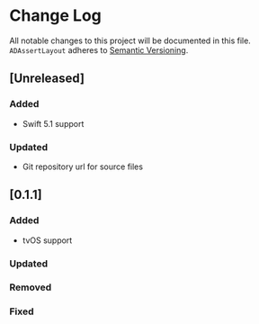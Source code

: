 # Change Log
All notable changes to this project will be documented in this file.
`ADAssertLayout` adheres to [Semantic Versioning](http://semver.org/).

## [Unreleased]

### Added
- Swift 5.1 support

### Updated

- Git repository url for source files

## [0.1.1]

### Added
- tvOS support

### Updated

### Removed

### Fixed
